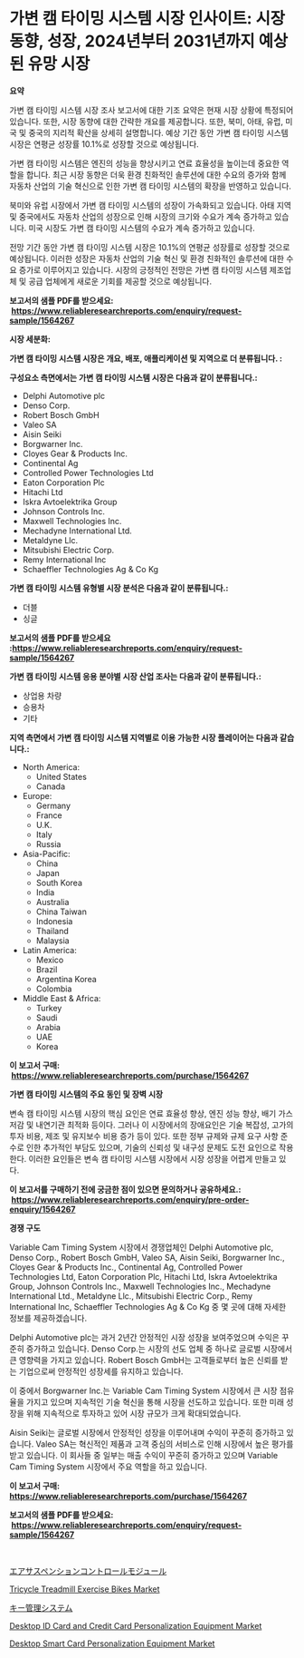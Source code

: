 <p><h1>가변 캠 타이밍 시스템 시장 인사이트: 시장 동향, 성장, 2024년부터 2031년까지 예상된 유망 시장</h1></p><p><strong>요약</strong></p>
<p><p>가변 캠 타이밍 시스템 시장 조사 보고서에 대한 기조 요약은 현재 시장 상황에 특정되어 있습니다. 또한, 시장 동향에 대한 간략한 개요를 제공합니다. 또한, 북미, 아태, 유럽, 미국 및 중국의 지리적 확산을 상세히 설명합니다. 예상 기간 동안 가변 캠 타이밍 시스템 시장은 연평균 성장률 10.1%로 성장할 것으로 예상됩니다.</p><p>가변 캠 타이밍 시스템은 엔진의 성능을 향상시키고 연료 효율성을 높이는데 중요한 역할을 합니다. 최근 시장 동향은 더욱 환경 친화적인 솔루션에 대한 수요의 증가와 함께 자동차 산업의 기술 혁신으로 인한 가변 캠 타이밍 시스템의 확장을 반영하고 있습니다.</p><p>북미와 유럽 시장에서 가변 캠 타이밍 시스템의 성장이 가속화되고 있습니다. 아태 지역 및 중국에서도 자동차 산업의 성장으로 인해 시장의 크기와 수요가 계속 증가하고 있습니다. 미국 시장도 가변 캠 타이밍 시스템의 수요가 계속 증가하고 있습니다.</p><p>전망 기간 동안 가변 캠 타이밍 시스템 시장은 10.1%의 연평균 성장률로 성장할 것으로 예상됩니다. 이러한 성장은 자동차 산업의 기술 혁신 및 환경 친화적인 솔루션에 대한 수요 증가로 이루어지고 있습니다. 시장의 긍정적인 전망은 가변 캠 타이밍 시스템 제조업체 및 공급 업체에게 새로운 기회를 제공할 것으로 예상됩니다.</p></p>
<p><strong>보고서의 샘플 PDF를 받으세요: &nbsp;<a href="https://www.reliableresearchreports.com/enquiry/request-sample/1564267">https://www.reliableresearchreports.com/enquiry/request-sample/1564267</a></strong></p>
<p><strong>시장 세분화:</strong></p>
<p><strong> 가변 캠 타이밍 시스템 시장은 개요, 배포, 애플리케이션 및 지역으로 더 분류됩니다. :</strong></p>
<p><strong>구성요소 측면에서는 가변 캠 타이밍 시스템 시장은 다음과 같이 분류됩니다.:</strong></p>
<p><ul><li>Delphi Automotive plc</li><li>Denso Corp.</li><li>Robert Bosch GmbH</li><li>Valeo SA</li><li>Aisin Seiki</li><li>Borgwarner Inc.</li><li>Cloyes Gear & Products Inc.</li><li>Continental Ag</li><li>Controlled Power Technologies Ltd</li><li>Eaton Corporation Plc</li><li>Hitachi Ltd</li><li>Iskra Avtoelektrika Group</li><li>Johnson Controls Inc.</li><li>Maxwell Technologies Inc.</li><li>Mechadyne International Ltd.</li><li>Metaldyne Llc.</li><li>Mitsubishi Electric Corp.</li><li>Remy International Inc</li><li>Schaeffler Technologies Ag & Co Kg</li></ul></p>
<p><strong> 가변 캠 타이밍 시스템 유형별 시장 분석은 다음과 같이 분류됩니다.:</strong></p>
<p><ul><li>더블</li><li>싱글</li></ul></p>
<p><strong>보고서의 샘플 PDF를 받으세요 :<a href="https://www.reliableresearchreports.com/enquiry/request-sample/1564267">https://www.reliableresearchreports.com/enquiry/request-sample/1564267</a></strong></p>
<p><strong> 가변 캠 타이밍 시스템 응용 분야별 시장 산업 조사는 다음과 같이 분류됩니다.:</strong></p>
<p><ul><li>상업용 차량</li><li>승용차</li><li>기타</li></ul></p>
<p><strong>지역 측면에서 가변 캠 타이밍 시스템 지역별로 이용 가능한 시장 플레이어는 다음과 같습니다.:</strong></p>
<p><ul>
    <li>
        North America:
        <ul>
            <li>United States</li>
            <li>Canada</li>
        </ul>
    </li>
    <li>
        Europe:
        <ul>
            <li>Germany</li>
            <li>France</li>
            <li>U.K.</li>
            <li>Italy</li>
            <li>Russia</li>
        </ul>
    </li>
    <li>
        Asia-Pacific:
        <ul>
            <li>China</li>
            <li>Japan</li>
            <li>South Korea</li>
            <li>India</li>
            <li>Australia</li>
            <li>China Taiwan</li>
            <li>Indonesia</li>
            <li>Thailand</li>
            <li>Malaysia</li>
        </ul>
    </li>
    <li>
        Latin America:
        <ul>
            <li>Mexico</li>
            <li>Brazil</li>
            <li>Argentina Korea</li>
            <li>Colombia</li>
        </ul>
    </li>
    <li>
        Middle East & Africa:
        <ul>
            <li>Turkey</li>
            <li>Saudi</li>
            <li>Arabia</li>
            <li>UAE</li>
            <li>Korea</li>
        </ul>
    </li>
    </ul></p>
<p><strong>이 보고서 구매: &nbsp;<a href="https://www.reliableresearchreports.com/purchase/1564267">https://www.reliableresearchreports.com/purchase/1564267</a></strong></p>
<p><strong>가변 캠 타이밍 시스템의 주요 동인 및 장벽 시장</strong></p>
<p><p>변속 캠 타이밍 시스템 시장의 핵심 요인은 연료 효율성 향상, 엔진 성능 향상, 배기 가스 저감 및 내연기관 최적화 등이다. 그러나 이 시장에서의 장애요인은 기술 복잡성, 고가의 투자 비용, 제조 및 유지보수 비용 증가 등이 있다. 또한 정부 규제와 규제 요구 사항 준수로 인한 추가적인 부담도 있으며, 기술의 신뢰성 및 내구성 문제도 도전 요인으로 작용한다. 이러한 요인들은 변속 캠 타이밍 시스템 시장에서 시장 성장을 어렵게 만들고 있다.</p></p>
<p><strong>이 보고서를 구매하기 전에 궁금한 점이 있으면 문의하거나 공유하세요.: &nbsp;<a href="https://www.reliableresearchreports.com/enquiry/pre-order-enquiry/1564267">https://www.reliableresearchreports.com/enquiry/pre-order-enquiry/1564267</a></strong></p>
<p><strong>경쟁 구도</strong></p>
<p><p>Variable Cam Timing System 시장에서 경쟁업체인 Delphi Automotive plc, Denso Corp., Robert Bosch GmbH, Valeo SA, Aisin Seiki, Borgwarner Inc., Cloyes Gear & Products Inc., Continental Ag, Controlled Power Technologies Ltd, Eaton Corporation Plc, Hitachi Ltd, Iskra Avtoelektrika Group, Johnson Controls Inc., Maxwell Technologies Inc., Mechadyne International Ltd., Metaldyne Llc., Mitsubishi Electric Corp., Remy International Inc, Schaeffler Technologies Ag & Co Kg 중 몇 곳에 대해 자세한 정보를 제공하겠습니다.</p><p>Delphi Automotive plc는 과거 2년간 안정적인 시장 성장을 보여주었으며 수익은 꾸준히 증가하고 있습니다. Denso Corp.는 시장의 선도 업체 중 하나로 글로벌 시장에서 큰 영향력을 가지고 있습니다. Robert Bosch GmbH는 고객들로부터 높은 신뢰를 받는 기업으로써 안정적인 성장세를 유지하고 있습니다.</p><p>이 중에서 Borgwarner Inc.는 Variable Cam Timing System 시장에서 큰 시장 점유율을 가지고 있으며 지속적인 기술 혁신을 통해 시장을 선도하고 있습니다. 또한 미래 성장을 위해 지속적으로 투자하고 있어 시장 규모가 크게 확대되었습니다.</p><p>Aisin Seiki는 글로벌 시장에서 안정적인 성장을 이루어내며 수익이 꾸준히 증가하고 있습니다. Valeo SA는 혁신적인 제품과 고객 중심의 서비스로 인해 시장에서 높은 평가를 받고 있습니다. 이 회사들 중 일부는 매출 수익이 꾸준히 증가하고 있으며 Variable Cam Timing System 시장에서 주요 역할을 하고 있습니다.</p></p>
<p><strong>이 보고서 구매: &nbsp; <a href="https://www.reliableresearchreports.com/purchase/1564267">https://www.reliableresearchreports.com/purchase/1564267</a></strong></p>
<p><strong>보고서의 샘플 PDF를 받으세요: &nbsp;<a href="https://www.reliableresearchreports.com/enquiry/request-sample/1564267">https://www.reliableresearchreports.com/enquiry/request-sample/1564267</a></strong><strong></strong></p>
<p>&nbsp;</p>
<p><p><a href="https://github.com/NashBeahan2023/Market-Research-Report-List-1/blob/main/58203497072.md">エアサスペンションコントロールモジュール</a></p><p><a href="https://github.com/lylyparadise/Market-Research-Report-List-2/blob/main/tricycle-treadmill-exercise-bikes-market.md">Tricycle Treadmill Exercise Bikes Market</a></p><p><a href="https://github.com/joaejkdzgyljvo6/Market-Research-Report-List-1/blob/main/73037717071.md">キー管理システム</a></p><p><a href="https://issuu.com/reportprime-2/docs/desktop-id-card-and-credit-card-personalization-eq">Desktop ID Card and Credit Card Personalization Equipment Market</a></p><p><a href="https://issuu.com/reportprime-2/docs/desktop-smart-card-personalization-equipment-marke">Desktop Smart Card Personalization Equipment Market</a></p></p>